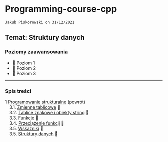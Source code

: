 # Programming-course-cpp

`Jakub Piskorowski on 31/12/2021`

## Temat: Struktury danych

### Poziomy zaawansowania

- &#x1F4D2; Poziom 1
- &#x1F4D7; Poziom 2
- &#x1F4D5; Poziom 3

---

### Spis treści

1 [Programowanie strukturalne](../README.md) (powrót) \
&emsp;3.1. [Zmienne tablicowe](1-3-1-tablice/README.md) &#x1F4D7; \
&emsp;3.2. [Tablice znakowe i obiekty string](1-3-2-tablice-znakowe/README.md) &#x1F4D7; \
&emsp;3.3. [Funkcje](1-3-3-funkcje/README.md) &#x1F4D7;\
&emsp;3.4. [Przeciążenie funkcji](1-3-4-przeciazenie-funkcji/README.md) &#x1F4D7;\
&emsp;3.5. [Wskaźniki](1-3-5-wskazniki/README.md) &#x1F4D5; \
&emsp;3.5. [Struktury danych](1-3-6-struktury/README.md) &#x1F4D5;
